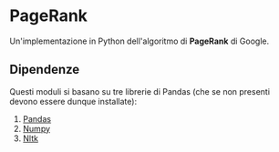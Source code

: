 PageRank
======

Un'implementazione in Python dell'algoritmo di **PageRank** di Google. 

Dipendenze
-------------
Questi moduli si basano su tre librerie di Pandas (che se non presenti devono essere dunque installate):

1. [Pandas](https://pandas.pydata.org/)
2. [Numpy](http://www.numpy.org/)
3. [Nltk](http://www.nltk.org/)